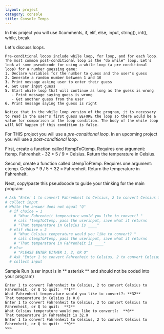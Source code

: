 ```yaml
---
layout: project
category: console
title: Console Temps
---
```

In this project you will use #comments, if, elif, else, input, string(), int(), while, break

Let's discuss loops.
```
Pre-conditional loops include while loop, for loop, and for each loop. The most common post-conditional loop is the "do while" loop. Let's look at some pseudocode for using a while loop (a pre-conditional loop) for a number guessing game:
1. Declare variables for the number to guess and the user's guess
2. Generate a random number between 1 and 10
3. Print message asking user to enter their guess
4. Get user input guess
5. Start while loop that will continue as long as the guess is wrong
   - Print message saying guess is wrong
   - Get another guess from the user
6. Print message saying the guess is right

Notice that in the while loop version of the program, it is necessary to read in the user's first guess BEFORE the loop so there would be a value for comparison in the loop condition. The body of the while loop will NOT happen if this condition is false.
```

For THIS project you will use a *pre-conditional loop*. In an upcoming project you will use a *post-conditional loop*.

First, create a function called ftempToCtemp. Requires one argument: ftemp. Fahrenheit - 32 * 5 / 9 = Celsius. Return the temperature in Celsius.

Second, create a function called ctempToFtemp. Requires one argument: ctemp. Celsius * 9 / 5 + 32 = Fahrenheit. Return the temperature in Fahrenheit.

Next, copy/paste this pseudocode to guide your thinking for the main program:

```python
# Ask "Enter 1 to convert Fahrenheit to Celsius, 2 to convert Celsius to Fahrenheit, or  Q to Quit: "
# collect input
# While the answer does not equal "Q"
  # if choice = 1
    # "What Fahrenheit temperature would you like to convert? "
    # call ftempToCtemp, pass the userinput, save what it returns
    # "That temperature in Celsius is ____"
  # elif choice = 2
    # "What Celsius temperature would you like to convert? "
    # call ctempToFtemp, pass the userinput, save what it returns
    # "That temperature in Fahrenheit is ____"
  # else
    # "PLEASE ENTER EITHER 1, 2, OR Q"
  # Ask "Enter 1 to convert Fahrenheit to Celsius, 2 to convert Celsius to Fahrenheit, or  Q to Quit: "
  # collect input
```


Sample Run (user input is in ** asterisk ** and should not be coded into your program)
```
Enter 1 to convert Fahrenheit to Celsius, 2 to convert Celsius to Fahrenheit, or Q to quit:  **1**
What Fahrenheit temperature would you like to convert?: **32**
That temperature in Celsius is 0.0
Enter 1 to convert Fahrenheit to Celsius, 2 to convert Celsius to Fahrenheit, or Q to quit:  **2**
What Celsius temperature would you like to convert?:  **0**
That temperature in Fahrenheit is 32.0
Enter 1 to convert Fahrenheit to Celsius, 2 to convert Celsius to Fahrenheit, or Q to quit:  **Q**
>>>
```
